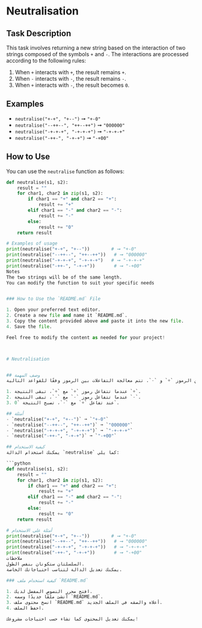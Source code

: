 # Neutralisation

## Task Description
This task involves returning a new string based on the interaction of two strings composed of the symbols `+` and `-`. The interactions are processed according to the following rules:

1. When `+` interacts with `+`, the result remains `+`.
2. When `-` interacts with `-`, the result remains `-`.
3. When `+` interacts with `-`, the result becomes `0`.

## Examples
- `neutralise("+-+", "+--")` ➞ `"+-0"`
- `neutralise("--++--", "++--++")` ➞ `"000000"`
- `neutralise("-+-+-+", "-+-+-+")` ➞ `"-+-+-+"`
- `neutralise("-++-", "-+-+")` ➞ `"-+00"`

## How to Use
You can use the `neutralise` function as follows:

```python
def neutralise(s1, s2):
    result = ""
    for char1, char2 in zip(s1, s2):
        if char1 == "+" and char2 == "+":
            result += "+"
        elif char1 == "-" and char2 == "-":
            result += "-"
        else:
            result += "0"
    return result

# Examples of usage
print(neutralise("+-+", "+--"))        # ➞ "+-0"
print(neutralise("--++--", "++--++"))   # ➞ "000000"
print(neutralise("-+-+-+", "-+-+-+")   # ➞ "-+-+-+"
print(neutralise("-++-", "-+-+"))       # ➞ "-+00"
Notes
The two strings will be of the same length.
You can modify the function to suit your specific needs


### How to Use the `README.md` File

1. Open your preferred text editor.
2. Create a new file and name it `README.md`.
3. Copy the content provided above and paste it into the new file.
4. Save the file.

Feel free to modify the content as needed for your project!



# Neutralisation


## وصف المهمة
تقوم هذه المهمة بإرجاع سلسلة جديدة بناءً على تفاعل سلسلتين من الرموز `+` و `-`. تتم معالجة التفاعلات بين الرموز وفقًا للقواعد التالية:

1. عندما تتفاعل رموز `+` مع `+`، تبقى النتيجة `+`.
2. عندما تتفاعل رموز `-` مع `-`، تبقى النتيجة `-`.
3. عند تفاعل `+` مع `-`، تصبح النتيجة `0`.

## أمثلة
- `neutralise("+-+", "+--")` ➞ `"+-0"`
- `neutralise("--++--", "++--++")` ➞ `"000000"`
- `neutralise("-+-+-+", "-+-+-+")` ➞ `"-+-+-+"`
- `neutralise("-++-", "-+-+")` ➞ `"-+00"`

## كيفية الاستخدام
يمكنك استخدام الدالة `neutralise` كما يلي:

```python
def neutralise(s1, s2):
    result = ""
    for char1, char2 in zip(s1, s2):
        if char1 == "+" and char2 == "+":
            result += "+"
        elif char1 == "-" and char2 == "-":
            result += "-"
        else:
            result += "0"
    return result

# أمثلة على الاستخدام
print(neutralise("+-+", "+--"))        # ➞ "+-0"
print(neutralise("--++--", "++--++"))   # ➞ "000000"
print(neutralise("-+-+-+", "-+-+-+"))   # ➞ "-+-+-+"
print(neutralise("-++-", "-+-+"))       # ➞ "-+00"
ملاحظات
السلسلتان ستكونان بنفس الطول.
يمكنك تعديل الدالة لتناسب احتياجاتك الخاصة.

### كيفية استخدام ملف `README.md`

1. افتح محرر النصوص المفضل لديك.
2. أنشئ ملفًا جديدًا وسمه `README.md`.
3. انسخ محتوى ملف `README.md` أعلاه والصقه في الملف الجديد.
4. احفظ الملف.

يمكنك تعديل المحتوى كما تشاء حسب احتياجات مشروعك!

